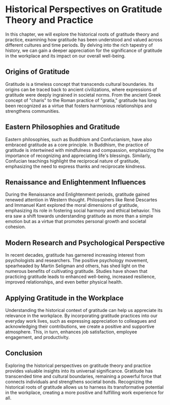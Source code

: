 Historical Perspectives on Gratitude Theory and Practice
===================================================================

In this chapter, we will explore the historical roots of gratitude theory and practice, examining how gratitude has been understood and valued across different cultures and time periods. By delving into the rich tapestry of history, we can gain a deeper appreciation for the significance of gratitude in the workplace and its impact on our overall well-being.

Origins of Gratitude
--------------------

Gratitude is a timeless concept that transcends cultural boundaries. Its origins can be traced back to ancient civilizations, where expressions of gratitude were deeply ingrained in societal norms. From the ancient Greek concept of "charis" to the Roman practice of "gratia," gratitude has long been recognized as a virtue that fosters harmonious relationships and strengthens communities.

Eastern Philosophies and Gratitude
----------------------------------

Eastern philosophies, such as Buddhism and Confucianism, have also embraced gratitude as a core principle. In Buddhism, the practice of gratitude is intertwined with mindfulness and compassion, emphasizing the importance of recognizing and appreciating life's blessings. Similarly, Confucian teachings highlight the reciprocal nature of gratitude, emphasizing the need to express thanks and reciprocate kindness.

Renaissance and Enlightenment Influences
----------------------------------------

During the Renaissance and Enlightenment periods, gratitude gained renewed attention in Western thought. Philosophers like René Descartes and Immanuel Kant explored the moral dimensions of gratitude, emphasizing its role in fostering social harmony and ethical behavior. This era saw a shift towards understanding gratitude as more than a simple emotion but as a virtue that promotes personal growth and societal cohesion.

Modern Research and Psychological Perspective
---------------------------------------------

In recent decades, gratitude has garnered increasing interest from psychologists and researchers. The positive psychology movement, spearheaded by Martin Seligman and others, has shed light on the numerous benefits of cultivating gratitude. Studies have shown that practicing gratitude leads to enhanced well-being, increased resilience, improved relationships, and even better physical health.

Applying Gratitude in the Workplace
-----------------------------------

Understanding the historical context of gratitude can help us appreciate its relevance in the workplace. By incorporating gratitude practices into our everyday work lives, such as expressing appreciation to colleagues and acknowledging their contributions, we create a positive and supportive atmosphere. This, in turn, enhances job satisfaction, employee engagement, and productivity.

Conclusion
----------

Exploring the historical perspectives on gratitude theory and practice provides valuable insights into its universal significance. Gratitude has transcended time and cultural boundaries, remaining a powerful force that connects individuals and strengthens societal bonds. Recognizing the historical roots of gratitude allows us to harness its transformative potential in the workplace, creating a more positive and fulfilling work experience for all.
